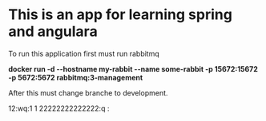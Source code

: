 
<h1> 
This is an app for learning spring and angulara </h1>
<hp>To run this application first must  run rabbitmq </p>
<p><b>docker run -d --hostname my-rabbit --name some-rabbit -p 15672:15672 -p 5672:5672 rabbitmq:3-management </b></p><p>
After this must change branche to development.




12:wq:1
1
22222222222222:q
: